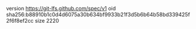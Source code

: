 version https://git-lfs.github.com/spec/v1
oid sha256:b88910b1c0d4d6075a30b634bf9933b21f3d5b6b64b58bd339425f2f6f8ef2cc
size 2220

